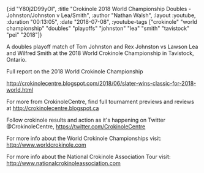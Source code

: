 {:id "Y80j2D99yOI",
 :title
 "Crokinole 2018 World Championship Doubles - Johnston/Johnston v Lea/Smith",
 :author "Nathan Walsh",
 :layout :youtube,
 :duration "00:13:05",
 :date "2018-07-08",
 :youtube-tags
 ["crokinole"
  "world championship"
  "doubles"
  "playoffs"
  "johnston"
  "lea"
  "smith"
  "tavistock"
  "pei"
  "2018"]}


A doubles playoff match of Tom Johnston and Rex Johnston vs Lawson Lea and Wilfred Smith at the 2018 World Crokinole Championship in Tavistock, Ontario.

Full report on the 2018 World Crokinole Championship

http://crokinolecentre.blogspot.com/2018/06/slater-wins-classic-for-2018-world.html

For more from CrokinoleCentre, find full tournament previews and reviews at http://crokinolecentre.blogspot.ca

Follow crokinole results and action as it's happening on Twitter @CrokinoleCentre, https://twitter.com/CrokinoleCentre

For more info about the World Crokinole Championships visit: http://www.worldcrokinole.com

For more info about the National Crokinole Association Tour visit: http://www.nationalcrokinoleassociation.com
